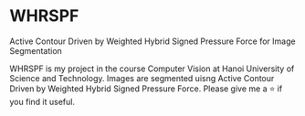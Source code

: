 # WHRSPF
Active Contour Driven by Weighted Hybrid Signed Pressure Force for Image Segmentation

WHRSPF is my project in the course Computer Vision at Hanoi University of Science and Technology. Images are segmented uisng Active Contour Driven by Weighted Hybrid Signed Pressure Force. Please give me a ⭐ if you find it useful.
